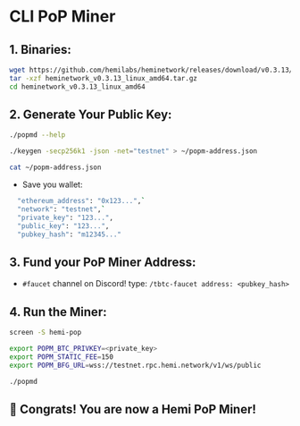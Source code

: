 # CLI PoP Miner

## 1. Binaries:
```Bash
wget https://github.com/hemilabs/heminetwork/releases/download/v0.3.13/heminetwork_v0.3.13_linux_amd64.tar.gz -O heminetwork_v0.3.13_linux_amd64.tar.gz
tar -xzf heminetwork_v0.3.13_linux_amd64.tar.gz
cd heminetwork_v0.3.13_linux_amd64
```
## 2. Generate Your Public Key:
```Bash
./popmd --help
```
```Bash
./keygen -secp256k1 -json -net="testnet" > ~/popm-address.json
```
```Bash
cat ~/popm-address.json
```
- Save you wallet:
```Bash
  "ethereum_address": "0x123...",`
  "network": "testnet",`
  "private_key": "123...",
  "public_key": "123...",
  "pubkey_hash": "m12345..."
```
## 3. Fund your PoP Miner Address:
- `#faucet` channel on Discord! type: `/tbtc-faucet address: <pubkey_hash>`
## 4.  Run the Miner:
```Bash
screen -S hemi-pop
```
```Bash
export POPM_BTC_PRIVKEY=<private_key>
export POPM_STATIC_FEE=150
export POPM_BFG_URL=wss://testnet.rpc.hemi.network/v1/ws/public
```
```Bash
./popmd
```
## 🎉 Congrats! You are now a Hemi PoP Miner!







